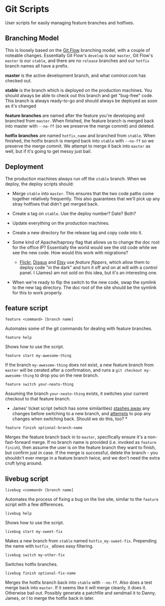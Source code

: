# Git Scripts

User scripts for easily managing feature branches and hotfixes.

## Branching Model

This is loosely based on the [Git Flow][gitflow] branching model, with a couple
of noteable changes. Essentially Git Flow's `develop` is our `master`, Git
Flow's `master` is our `stable`, and there are no `release` branches and our
`hotfix` branch names all have a prefix.

**master** is the active development branch, and what cominor.com has checked
out.

**stable** is the branch which is deployed on the production machines. You
should always be able to check out this branch and get "bug-free" code.  This
branch is always ready-to-go and should always be deployed as soon as it's
changed

**feature branches** are named after the feature you're developing and branched
from `master`. When finished, the feature branch is merged back into master
with `--no-ff` (so we preserve the merge commit) and deleted.

**hotfix branches** are named `hotfix_name` and branched from `stable`. When
finished, the hotfix branch is merged back into `stable` with `--no-ff` so we
preserve the merge commit. We attempt to merge it back into `master` as well,
but if it's going to get messy just bail.

## Deployment

The production machines always run off the `stable` branch. When we deploy,
the deploy scripts should:

* Merge `stable` into `master`. This ensures that the two code paths come
together relatively frequently. This also guarantees that we'll pick up any
stray hotfixes that didn't get merged back.

* Create a tag on `stable`. Use the deploy number? Date? Both?

* Update everything on the production machines.

* Create a new directory for the release tag and copy code into it.

* Some kind of Apache/haproxy flag that allows us to change the doc root for
the office IP? Essentially the world would see the old code while we see the
new code. How would this work with migrations?
  + [Flickr], [Disqus] and [Etsy] use *feature flippers*, which allow them to
    deploy code "in the dark" and turn it off and on at will with a control
    panel.  I (James) am not sold on this idea, but it's an interesting one.

[Flickr]: http://code.flickr.com/blog/2009/12/02/flipping-out/
[Disqus]: http://blog.disqus.com/post/789540337/partial-deployment-with-feature-switches
[Etsy]: http://codeascraft.etsy.com/2011/02/04/how-does-etsy-manage-development-and-operations/

* When we're ready to flip the switch to the new code, swap the symlink to the
new tag directory. The doc root of the site should be the symlink for this to
work properly.

## feature script

    feature <command> [branch name]

Automates some of the git commands for dealing with feature branches.

    feature help

Shows how to use the script.

    feature start my-awesome-thing

If the branch `my-awesome-thing` does not exist, a new feature branch
from `master` will be cerated after a confirmation, and runs a
`git checkout my-awesome-thing` to drop you on the new branch.

    feature switch your-neato-thing

Assuming the branch `your-neato-thing` exists, it switches your current
checkout to that feature branch.

* James' ticket script (which has some similarities) [stashes away] any changes
before switching to a new branch, and [attempts] to pop any changes when
switching back.  Should we do this, too? *

[stashes away]: https://github.com/xiongchiamiov/ticket/blob/master/ticket.py#L130
[attempts]: https://github.com/xiongchiamiov/ticket/blob/master/ticket.py#L108

    feature finish optional-branch-name

Merges the feature branch back in to `master`, specifically ensure it's a
non-fast-forward merge. If no branch name is provided (i.e. invoked as
`feature finish`), then assume the user is on the feature branch they want to
finish, but confirm just in case.  If the merge is successful, delete the
branch - you shouldn't ever merge in a feature branch twice, and we don't need
the extra cruft lying around.

## livebug script

    livebug <command> [branch name]

Automates the process of fixing a bug on the live site, similar to the `feature`
script with a few differences.

    livebug help

Shows how to use the script.

    livebug start my-sweet-fix

Makes a new branch from `stable` named `hotfix_my-sweet-fix`. Prepending the
name with `hotfix_` allows easy filtering.

    livebug switch my-other-fix

Switches hotfix branches.

    livebug finish optional-fix-name

Merges the hotfix branch back into `stable` with `--no-ff`. Also does a test
merge back into `master`. If it seems like it will merge cleanly, it does it.
Otherwise bail out. Possibly generate a patchfile and sendmail it to Danny,
James, or I to merge the hotfix back in later.

[gitflow]: http://nvie.com/posts/a-successful-git-branching-model/
